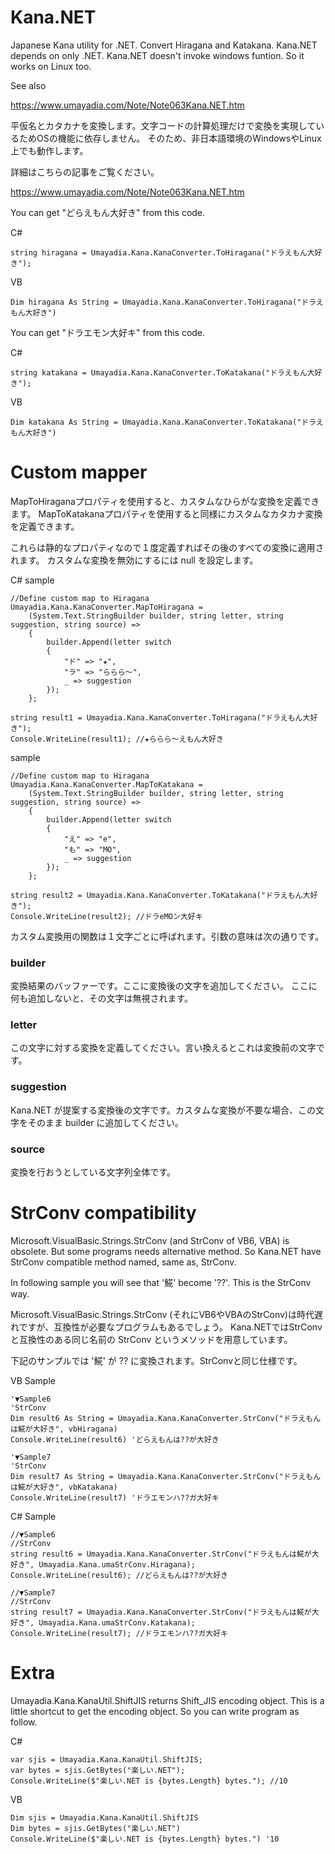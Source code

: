 # Kana.NET
Japanese Kana utility for .NET. Convert Hiragana and Katakana.
Kana.NET depends on only .NET. Kana.NET doesn't invoke windows funtion.
So it works on Linux too.

See also 

https://www.umayadia.com/Note/Note063Kana.NET.htm 

平仮名とカタカナを変換します。文字コードの計算処理だけで変換を実現しているためOSの機能に依存しません。
そのため、非日本語環境のWindowsやLinux上でも動作します。

詳細はこちらの記事をご覧ください。

https://www.umayadia.com/Note/Note063Kana.NET.htm


You can get "どらえもん大好き" from this code.

C#
```
string hiragana = Umayadia.Kana.KanaConverter.ToHiragana("ドラえもん大好き");
```

VB
```
Dim hiragana As String = Umayadia.Kana.KanaConverter.ToHiragana("ドラえもん大好き")
```

You can get "ドラエモン大好キ" from this code.

C#
```
string katakana = Umayadia.Kana.KanaConverter.ToKatakana("ドラえもん大好き");
```

VB
```
Dim katakana As String = Umayadia.Kana.KanaConverter.ToKatakana("ドラえもん大好き")
```

# Custom mapper

MapToHiraganaプロパティを使用すると、カスタムなひらがな変換を定義できます。
MapToKatakanaプロパティを使用すると同様にカスタムなカタカナ変換を定義できます。

これらは静的なプロパティなので１度定義すればその後のすべての変換に適用されます。
カスタムな変換を無効にするには null を設定します。

C# sample
```
//Define custom map to Hiragana
Umayadia.Kana.KanaConverter.MapToHiragana =
    (System.Text.StringBuilder builder, string letter, string suggestion, string source) =>
    {
        builder.Append(letter switch
        {
            "ド" => "★",
            "ラ" => "ららら～",
            _ => suggestion
        });
    };

string result1 = Umayadia.Kana.KanaConverter.ToHiragana("ドラえもん大好き");
Console.WriteLine(result1); //★ららら～えもん大好き
```

sample
```
//Define custom map to Hiragana
Umayadia.Kana.KanaConverter.MapToKatakana =
    (System.Text.StringBuilder builder, string letter, string suggestion, string source) =>
    {
        builder.Append(letter switch
        {
            "え" => "e",
            "も" => "MO",
            _ => suggestion
        });
    };

string result2 = Umayadia.Kana.KanaConverter.ToKatakana("ドラえもん大好き");
Console.WriteLine(result2); //ドラeMOン大好キ
```

カスタム変換用の関数は１文字ごとに呼ばれます。引数の意味は次の通りです。

### builder

変換結果のバッファーです。ここに変換後の文字を追加してください。
ここに何も追加しないと、その文字は無視されます。

### letter

この文字に対する変換を定義してください。言い換えるとこれは変換前の文字です。

### suggestion

Kana.NET が提案する変換後の文字です。カスタムな変換が不要な場合、この文字をそのまま builder に追加してください。

### source

変換を行おうとしている文字列全体です。

# StrConv compatibility

Microsoft.VisualBasic.Strings.StrConv (and StrConv of VB6, VBA) is obsolete. But some programs needs alternative method.
So Kana.NET have StrConv compatible method named, same as, StrConv.

In following sample you will see that '𩸽' become '??'. This is the StrConv way.

Microsoft.VisualBasic.Strings.StrConv (それにVB6やVBAのStrConv)は時代遅れですが、互換性が必要なプログラムもあるでしょう。
Kana.NETではStrConvと互換性のある同じ名前の StrConv というメソッドを用意しています。

下記のサンプルでは '𩸽' が ?? に変換されます。StrConvと同じ仕様です。

VB Sample
```
'▼Sample6
'StrConv
Dim result6 As String = Umayadia.Kana.KanaConverter.StrConv("ドラえもんは𩸽が大好き", vbHiragana)
Console.WriteLine(result6) 'どらえもんは??が大好き

'▼Sample7
'StrConv
Dim result7 As String = Umayadia.Kana.KanaConverter.StrConv("ドラえもんは𩸽が大好き", vbKatakana)
Console.WriteLine(result7) 'ドラエモンハ??ガ大好キ
```

C# Sample
```
//▼Sample6
//StrConv
string result6 = Umayadia.Kana.KanaConverter.StrConv("ドラえもんは𩸽が大好き", Umayadia.Kana.umaStrConv.Hiragana);
Console.WriteLine(result6); //どらえもんは??が大好き

//▼Sample7
//StrConv
string result7 = Umayadia.Kana.KanaConverter.StrConv("ドラえもんは𩸽が大好き", Umayadia.Kana.umaStrConv.Katakana);
Console.WriteLine(result7); //ドラエモンハ??ガ大好キ
```

# Extra

Umayadia.Kana.KanaUtil.ShiftJIS returns Shift_JIS encoding object. This is a little shortcut to get the encoding object.
So you can write program as follow.

C#
```
var sjis = Umayadia.Kana.KanaUtil.ShiftJIS;
var bytes = sjis.GetBytes("楽しい.NET");
Console.WriteLine($"楽しい.NET is {bytes.Length} bytes."); //10
```

VB
```
Dim sjis = Umayadia.Kana.KanaUtil.ShiftJIS
Dim bytes = sjis.GetBytes("楽しい.NET")
Console.WriteLine($"楽しい.NET is {bytes.Length} bytes.") '10
```

